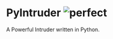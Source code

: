 # PyIntruder ![perfect](https://user-images.githubusercontent.com/52795867/137944731-070b064d-c084-4671-8e73-1a1b25af9220.png)

A Powerful Intruder written in Python.

